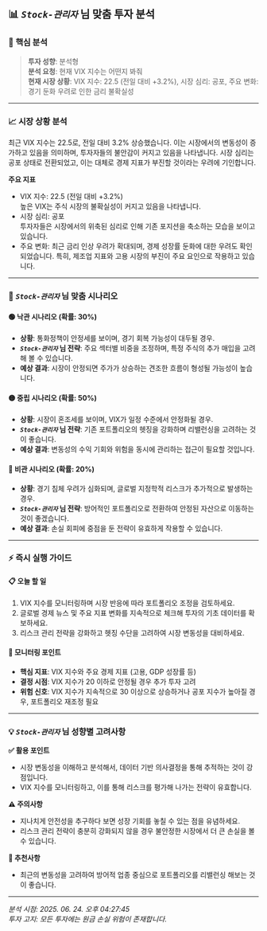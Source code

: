 ## 📊 *`Stock-관리자`* 님 맞춤 투자 분석

### 🎯 **핵심 분석**
> **투자 성향**: 분석형  
> **분석 요청**: 현재 VIX 지수는 어떤지 봐줘  
> **현재 시장 상황**: VIX 지수: 22.5 (전일 대비 +3.2%), 시장 심리: 공포, 주요 변화: 경기 둔화 우려로 인한 금리 불확실성

---

### 📈 **시장 상황 분석**
최근 VIX 지수는 22.5로, 전일 대비 3.2% 상승했습니다. 이는 시장에서의 변동성이 증가하고 있음을 의미하며, 투자자들의 불안감이 커지고 있음을 나타냅니다. 시장 심리는 공포 상태로 전환되었고, 이는 대체로 경제 지표가 부진할 것이라는 우려에 기인합니다.

**주요 지표**
- VIX 지수: 22.5 (전일 대비 +3.2%)  
  높은 VIX는 주식 시장의 불확실성이 커지고 있음을 나타냅니다.
- 시장 심리: 공포  
  투자자들은 시장에서의 위축된 심리로 인해 기존 포지션을 축소하는 모습을 보이고 있습니다.
- 주요 변화: 최근 금리 인상 우려가 확대되며, 경제 성장률 둔화에 대한 우려도 확인되었습니다. 특히, 제조업 지표와 고용 시장의 부진이 주요 요인으로 작용하고 있습니다.

---

### 🎯 ***`Stock-관리자`* 님 맞춤 시나리오**

#### 🟢 **낙관 시나리오** (확률: 30%)
- **상황**: 통화정책이 안정세를 보이며, 경기 회복 가능성이 대두될 경우.
- ***`Stock-관리자`* 님 전략**: 주요 섹터별 비중을 조정하며, 특정 주식의 추가 매입을 고려해 볼 수 있습니다.
- **예상 결과**: 시장이 안정되면 주가가 상승하는 견조한 흐름이 형성될 가능성이 높습니다.

#### 🟡 **중립 시나리오** (확률: 50%)
- **상황**: 시장이 혼조세를 보이며, VIX가 일정 수준에서 안정화될 경우.
- ***`Stock-관리자`* 님 전략**: 기존 포트폴리오의 헷징을 강화하며 리밸런싱을 고려하는 것이 좋습니다.
- **예상 결과**: 변동성의 수익 기회와 위험을 동시에 관리하는 접근이 필요할 것입니다.

#### 🔴 **비관 시나리오** (확률: 20%)
- **상황**: 경기 침체 우려가 심화되며, 글로벌 지정학적 리스크가 추가적으로 발생하는 경우.
- ***`Stock-관리자`* 님 전략**: 방어적인 포트폴리오로 전환하여 안정된 자산으로 이동하는 것이 좋겠습니다.
- **예상 결과**: 손실 회피에 중점을 둔 전략이 유효하게 작용할 수 있습니다.

---

### ⚡ **즉시 실행 가이드**

#### 📋 **오늘 할 일**
1. VIX 지수를 모니터링하며 시장 반응에 따라 포트폴리오 조정을 검토하세요.
2. 글로벌 경제 뉴스 및 주요 지표 변화를 지속적으로 체크해 투자의 기초 데이터를 확보하세요.
3. 리스크 관리 전략을 강화하고 헷징 수단을 고려하여 시장 변동성을 대비하세요.

#### 👀 **모니터링 포인트**
- **핵심 지표**: VIX 지수와 주요 경제 지표 (고용, GDP 성장률 등)
- **결정 시점**: VIX 지수가 20 이하로 안정될 경우 추가 투자 고려
- **위험 신호**: VIX 지수가 지속적으로 30 이상으로 상승하거나 공포 지수가 높아질 경우, 포트폴리오 재조정 필요

---

### 💡 ***`Stock-관리자`* 님 성향별 고려사항**

**✅ 활용 포인트**
- 시장 변동성을 이해하고 분석해서, 데이터 기반 의사결정을 통해 추적하는 것이 강점입니다.
- VIX 지수를 모니터링하고, 이를 통해 리스크를 평가해 나가는 전략이 유효합니다.

**⚠️ 주의사항**
- 지나치게 안전성을 추구하다 보면 성장 기회를 놓칠 수 있는 점을 유념하세요.
- 리스크 관리 전략이 충분히 강화되지 않을 경우 불안정한 시장에서 더 큰 손실을 볼 수 있습니다.

**🎯 추천사항**
- 최근의 변동성을 고려하여 방어적 업종 중심으로 포트폴리오를 리밸런싱 해보는 것이 좋습니다.  

---

*분석 시점: 2025. 06. 24. 오후 04:27:45*  
*투자 고지: 모든 투자에는 원금 손실 위험이 존재합니다.*